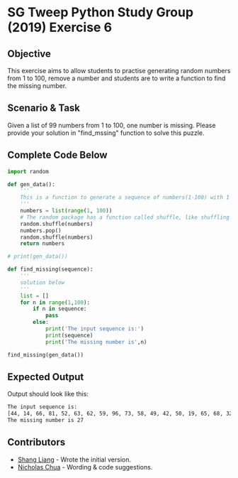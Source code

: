 # SG Tweep Python Study Group (2019) Exercise 6

## Objective 
This exercise aims to allow students to practise generating random numbers from 1 to 100, remove a number and students are to write a function to find the missing number.

## Scenario & Task
Given a list of 99 numbers from 1 to 100, one number is missing. Please provide your solution in "find_mssing" function to solve this puzzle.

## Complete Code Below

```py
import random

def gen_data():
    '''
    This is a function to generate a sequence of numbers(1-100) with 1 number randomly missing
    '''
    numbers = list(range(1, 100))
    # The random package has a function called shuffle, like shuffling a deck of cards
    random.shuffle(numbers)
    numbers.pop()
    random.shuffle(numbers)
    return numbers

# print(gen_data())

def find_missing(sequence):
    '''
    solution below
    '''
    list = []
    for n in range(1,100):
        if n in sequence:
            pass
        else:
            print('The input sequence is:')
            print(sequence)
            print('The missing number is',n)

find_missing(gen_data())
```

## Expected Output
Output should look like this:

```txt
The input sequence is:
[44, 14, 66, 81, 52, 63, 62, 59, 96, 73, 58, 49, 42, 50, 19, 65, 68, 32, 74, 33, 55, 21, 95, 87, 76, 15, 64, 9, 36, 51, 23, 41, 34, 97, 69, 28, 56, 5, 61, 43, 3, 8, 70, 78, 60, 4, 83, 24, 22, 53, 99, 47, 12, 72, 54, 18, 11, 13, 91, 89, 84, 6, 79, 45, 39, 25, 88, 75, 80, 92, 16, 85, 67, 90, 71, 29, 86, 10, 57, 7, 46, 77, 20, 30, 17, 38, 2, 31, 98, 93, 35, 94, 48, 26, 82, 37, 1, 40]
The missing number is 27
```

## Contributors
* [Shang Liang](https://twitter.com/quietcricket) - Wrote the initial version.
* [Nicholas Chua](https://twitter.com/chua_mh) - Wording & code suggestions.
